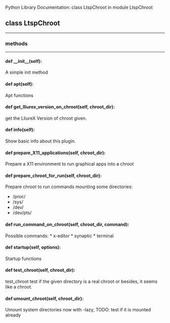 Python Library Documentation: class LtspChroot in module LtspChroot

## class __LtspChroot__
****************************************

### __methods__
****************************************
#### def __\__init__\__(self):

A simple init method

#### def __apt__(self):

Apt functions

#### def __get_lliurex_version_on_chroot__(self, chroot_dir):

get the LliureX Version of chroot given.

#### def __info__(self):

Show basic info about this plugin.

#### def __prepare_X11_applications__(self, chroot_dir):

Prepare a X11 environment to run graphical apps 
into a chroot

#### def __prepare_chroot_for_run__(self, chroot_dir):

Prepare chroot to run commands
mounting some directories:
* /proc/
* /sys/
* /dev/
* /dev/pts/ 

#### def __run_command_on_chroot__(self, chroot_dir, command):

Possible commands:
        * x-editor
        * synaptic
        * terminal

#### def __startup__(self, options):

Startup functions

#### def __test_chroot__(self, chroot_dir):

test_chroot test if the given directory is a real chroot or 
besides, it seems like a chroot.

#### def __umount_chroot__(self, chroot_dir):

Umount system directories
now with -lazy, 
TODO:
        test if it is mounted already
